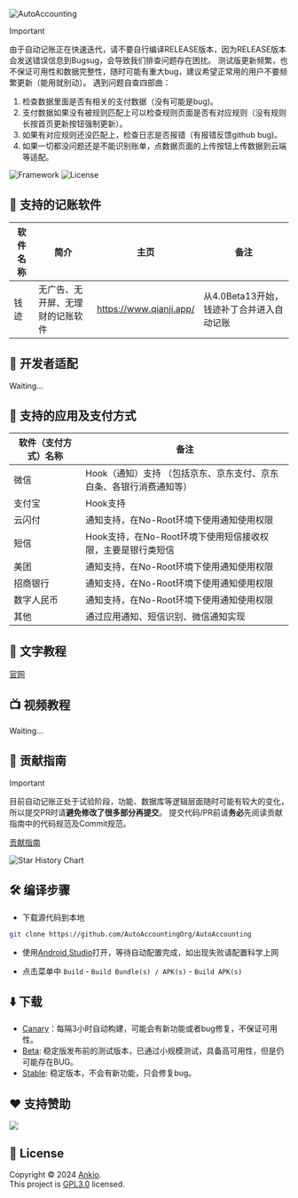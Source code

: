 ![AutoAccounting](https://socialify.git.ci/AutoAccountingOrg/AutoAccounting/image?description=1&font=Bitter&forks=1&issues=1&logo=https%3A%2F%2Fpic.dreamn.cn%2FuPic%2Fapple-touch-icon.png&name=1&owner=1&pattern=Circuit%20Board&pulls=1&stargazers=1&theme=Auto)

> [!IMPORTANT]
> 由于自动记账正在快速迭代，请不要自行编译RELEASE版本，因为RELEASE版本会发送错误信息到Bugsug，会导致我们排查问题存在困扰。
> 测试版更新频繁，也不保证可用性和数据完整性，随时可能有重大bug，建议希望正常用的用户不要频繁更新（能用就别动）。
> 遇到问题自查四部曲：
> 1. 检查数据里面是否有相关的支付数据（没有可能是bug)。
> 2. 支付数据如果没有被规则匹配上可以检查规则页面是否有对应规则（没有规则长按首页更新按钮强制更新）。 
> 3. 如果有对应规则还没匹配上，检查日志是否报错（有报错反馈github bug)。
> 4. 如果一切都没问题还是不能识别账单，点数据页面的上传按钮上传数据到云端等适配。


![Framework](https://img.shields.io/static/v1?label=framework&message=Xposed%2F%E6%97%A0%E9%9A%9C%E7%A2%8D&color=success&style=for-the-badge) ![License](https://img.shields.io/static/v1?label=licenes&message=GPL3.0&color=important&style=for-the-badge)

## 💸 支持的记账软件

| 软件名称 | 简介               | 主页                        | 备注                        |
| -------- |------------------|---------------------------|---------------------------|
| 钱迹     | 无广告、无开屏、无理财的记账软件 | <https://www.qianji.app/> | 从4.0Beta13开始，钱迹补丁合并进入自动记账 |

## 🌝 开发者适配

Waiting...

## 📱 支持的应用及支付方式

| 软件（支付方式）名称 | 备注                                   |
|------------|--------------------------------------|
| 微信         | Hook（通知）支持 （包括京东、京东支付、京东白条、各银行消费通知等） |
| 支付宝        | Hook支持                               |
| 云闪付        | 通知支持，在No-Root环境下使用通知使用权限             |                   |
| 短信         | Hook支持，在No-Root环境下使用短信接收权限，主要是银行类短信  |
| 美团         | 通知支持，在No-Root环境下使用通知使用权限             |
| 招商银行       | 通知支持，在No-Root环境下使用通知使用权限             |
| 数字人民币      | 通知支持，在No-Root环境下使用通知使用权限             |
| 其他         | 通过应用通知、短信识别、微信通知实现                   |

## 📖 文字教程

[官网](https://ez-book.org/)


## 📺 视频教程

Waiting...

## 🎉 贡献指南

> [!IMPORTANT]
> 目前自动记账正处于试验阶段，功能、数据库等逻辑层面随时可能有较大的变化，所以提交PR时请**避免修改了很多部分再提交**。
> 提交代码/PR前请**务必**先阅读贡献指南中的代码规范及Commit规范。

[贡献指南](CONTRIBUTING.md)

<picture>
  <source media="(prefers-color-scheme: dark)" srcset="https://api.star-history.com/svg?repos=AutoAccountingOrg/AutoAccounting&type=Date&theme=dark" />
  <source media="(prefers-color-scheme: light)" srcset="https://api.star-history.com/svg?repos=AutoAccountingOrg/AutoAccounting&type=Date" />
  <img alt="Star History Chart" src="https://api.star-history.com/svg?repos=AutoAccountingOrg/AutoAccounting&type=Date" />
</picture>

## 🛠️ 编译步骤

- 下载源代码到本地

```bash
git clone https://github.com/AutoAccountingOrg/AutoAccounting
```
- 使用[Android Studio](https://developer.android.com/studio)打开，等待自动配置完成，如出现失败请配置科学上网

- 点击菜单中 `Build` - `Build Bundle(s) / APK(s)` - `Build APK(s)`

## ⬇️ 下载

- [Canary](https://cloud.ankio.net/%E8%87%AA%E5%8A%A8%E8%AE%B0%E8%B4%A6/%E8%87%AA%E5%8A%A8%E8%AE%B0%E8%B4%A6/%E7%89%88%E6%9C%AC%E6%9B%B4%E6%96%B0/Canary)：每隔3小时自动构建，可能会有新功能或者bug修复，不保证可用性。
- [Beta](https://cloud.ankio.net/%E8%87%AA%E5%8A%A8%E8%AE%B0%E8%B4%A6/%E8%87%AA%E5%8A%A8%E8%AE%B0%E8%B4%A6/%E7%89%88%E6%9C%AC%E6%9B%B4%E6%96%B0/Beta): 稳定版发布前的测试版本，已通过小规模测试，具备高可用性，但是仍可能存在BUG。
- [Stable](https://cloud.ankio.net/%E8%87%AA%E5%8A%A8%E8%AE%B0%E8%B4%A6/%E8%87%AA%E5%8A%A8%E8%AE%B0%E8%B4%A6/%E7%89%88%E6%9C%AC%E6%9B%B4%E6%96%B0/Stable): 稳定版本，不会有新功能，只会修复bug。


## ❤️ 支持赞助
[![](https://img.shields.io/badge/-%E7%88%B1%E5%8F%91%E7%94%B5-%23977ce4?style=for-the-badge&logo=buymeacoffee&logoColor=%23ffffff)](https://afdian.com/a/ankio/) 


## 📝 License

Copyright © 2024 [Ankio](https://www.ankio.net).<br />
This project is [GPL3.0](https://github.com/AutoAccountingOrg/AutoAccounting/blob/master/LICENSE) licensed.



